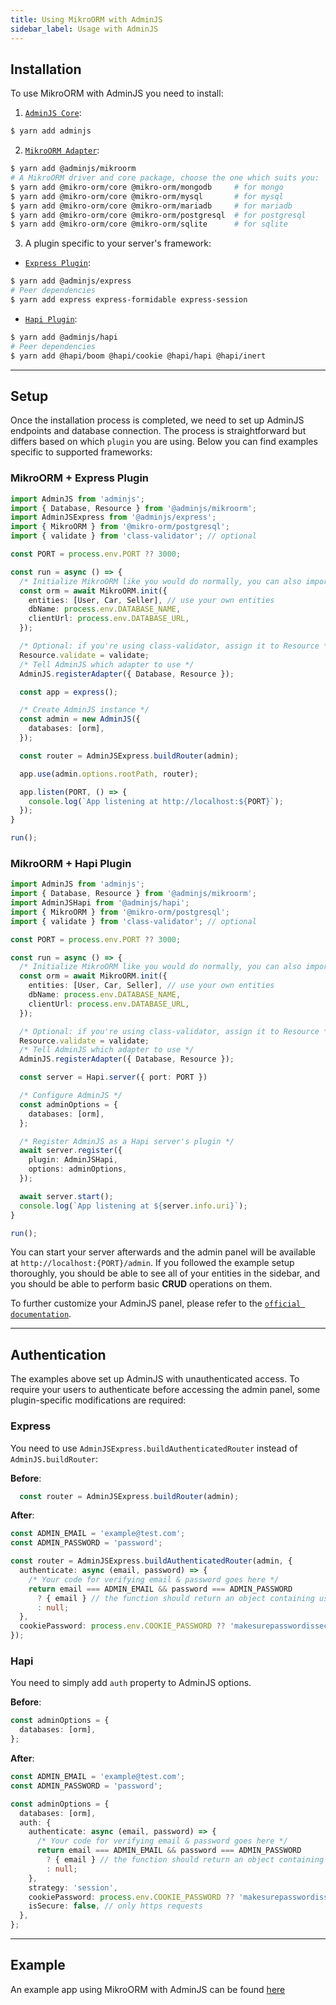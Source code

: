 ```yaml
---
title: Using MikroORM with AdminJS
sidebar_label: Usage with AdminJS
---
```


## Installation

To use MikroORM with AdminJS you need to install:

1. [`AdminJS Core`](https://github.com/SoftwareBrothers/adminjs):

```bash
$ yarn add adminjs
```

2. [`MikroORM Adapter`](https://github.com/SoftwareBrothers/adminjs-mikroorm):

```bash
$ yarn add @adminjs/mikroorm
# A MikroORM driver and core package, choose the one which suits you:
$ yarn add @mikro-orm/core @mikro-orm/mongodb     # for mongo
$ yarn add @mikro-orm/core @mikro-orm/mysql       # for mysql
$ yarn add @mikro-orm/core @mikro-orm/mariadb     # for mariadb
$ yarn add @mikro-orm/core @mikro-orm/postgresql  # for postgresql
$ yarn add @mikro-orm/core @mikro-orm/sqlite      # for sqlite
```

3. A plugin specific to your server's framework:

- [`Express Plugin`](https://github.com/SoftwareBrothers/adminjs-expressjs):

```bash
$ yarn add @adminjs/express
# Peer dependencies
$ yarn add express express-formidable express-session
```

- [`Hapi Plugin`](https://github.com/SoftwareBrothers/adminjs-hapijs):

```bash
$ yarn add @adminjs/hapi
# Peer dependencies
$ yarn add @hapi/boom @hapi/cookie @hapi/hapi @hapi/inert
```

---

## Setup

Once the installation process is completed, we need to set up AdminJS endpoints and database connection. The process is straightforward but differs based on which `plugin` you are using. Below you can find examples specific to supported frameworks:

### MikroORM + Express Plugin

```ts
import AdminJS from 'adminjs';
import { Database, Resource } from '@adminjs/mikroorm';
import AdminJSExpress from '@adminjs/express';
import { MikroORM } from '@mikro-orm/postgresql';
import { validate } from 'class-validator'; // optional

const PORT = process.env.PORT ?? 3000;

const run = async () => {
  /* Initialize MikroORM like you would do normally, you can also import your MikroORM instance from a separate file */
  const orm = await MikroORM.init({
    entities: [User, Car, Seller], // use your own entities
    dbName: process.env.DATABASE_NAME,
    clientUrl: process.env.DATABASE_URL,
  });

  /* Optional: if you're using class-validator, assign it to Resource */
  Resource.validate = validate;
  /* Tell AdminJS which adapter to use */
  AdminJS.registerAdapter({ Database, Resource });

  const app = express();

  /* Create AdminJS instance */
  const admin = new AdminJS({
    databases: [orm],
  });

  const router = AdminJSExpress.buildRouter(admin);

  app.use(admin.options.rootPath, router);

  app.listen(PORT, () => {
    console.log(`App listening at http://localhost:${PORT}`);
  });
}

run();
```

### MikroORM + Hapi Plugin

```ts
import AdminJS from 'adminjs';
import { Database, Resource } from '@adminjs/mikroorm';
import AdminJSHapi from '@adminjs/hapi';
import { MikroORM } from '@mikro-orm/postgresql';
import { validate } from 'class-validator'; // optional

const PORT = process.env.PORT ?? 3000;

const run = async () => {
  /* Initialize MikroORM like you would do normally, you can also import your MikroORM instance from a separate file */
  const orm = await MikroORM.init({
    entities: [User, Car, Seller], // use your own entities
    dbName: process.env.DATABASE_NAME,
    clientUrl: process.env.DATABASE_URL,
  });

  /* Optional: if you're using class-validator, assign it to Resource */
  Resource.validate = validate;
  /* Tell AdminJS which adapter to use */
  AdminJS.registerAdapter({ Database, Resource });

  const server = Hapi.server({ port: PORT })

  /* Configure AdminJS */
  const adminOptions = {
    databases: [orm],
  };

  /* Register AdminJS as a Hapi server's plugin */
  await server.register({
    plugin: AdminJSHapi,
    options: adminOptions,
  });

  await server.start();
  console.log(`App listening at ${server.info.uri}`);
}

run();
```

You can start your server afterwards and the admin panel will be available at `http://localhost:{PORT}/admin`. If you followed the example setup thoroughly, you should be able to see all of your entities in the sidebar, and you should be able to perform basic **CRUD** operations on them.

To further customize your AdminJS panel, please refer to the [`official documentation`](https://adminjs.co/docs.html).

---

## Authentication

The examples above set up AdminJS with unauthenticated access. To require your users to authenticate before accessing the admin panel, some plugin-specific modifications are required:

### Express

You need to use `AdminJSExpress.buildAuthenticatedRouter` instead of `AdminJS.buildRouter`:

**Before**:

```ts
  const router = AdminJSExpress.buildRouter(admin);
```

**After**:

```ts
const ADMIN_EMAIL = 'example@test.com';
const ADMIN_PASSWORD = 'password';

const router = AdminJSExpress.buildAuthenticatedRouter(admin, {
  authenticate: async (email, password) => {
    /* Your code for verifying email & password goes here */
    return email === ADMIN_EMAIL && password === ADMIN_PASSWORD
      ? { email } // the function should return an object containing user's data if authenticated successfully
      : null;
  },
  cookiePassword: process.env.COOKIE_PASSWORD ?? 'makesurepasswordissecure',
});
```

### Hapi

You need to simply add `auth` property to AdminJS options.

**Before**:

```ts
const adminOptions = {
  databases: [orm],
};
```

**After**:

```ts
const ADMIN_EMAIL = 'example@test.com';
const ADMIN_PASSWORD = 'password';

const adminOptions = {
  databases: [orm],
  auth: {
    authenticate: async (email, password) => {
      /* Your code for verifying email & password goes here */
      return email === ADMIN_EMAIL && password === ADMIN_PASSWORD
        ? { email } // the function should return an object containing user's data if authenticated successfully
        : null;
    },
    strategy: 'session',
    cookiePassword: process.env.COOKIE_PASSWORD ?? 'makesurepasswordissecure',
    isSecure: false, // only https requests
  },
};
```

---

## Example

An example app using MikroORM with AdminJS can be found [here](https://github.com/SoftwareBrothers/adminjs-mikroorm/tree/master/example-app)
